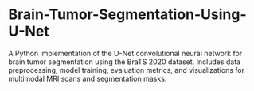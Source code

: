 # Brain-Tumor-Segmentation-Using-U-Net
A Python implementation of the U-Net convolutional neural network for brain tumor segmentation using the BraTS 2020 dataset. Includes data preprocessing, model training, evaluation metrics, and visualizations for multimodal MRI scans and segmentation masks.
